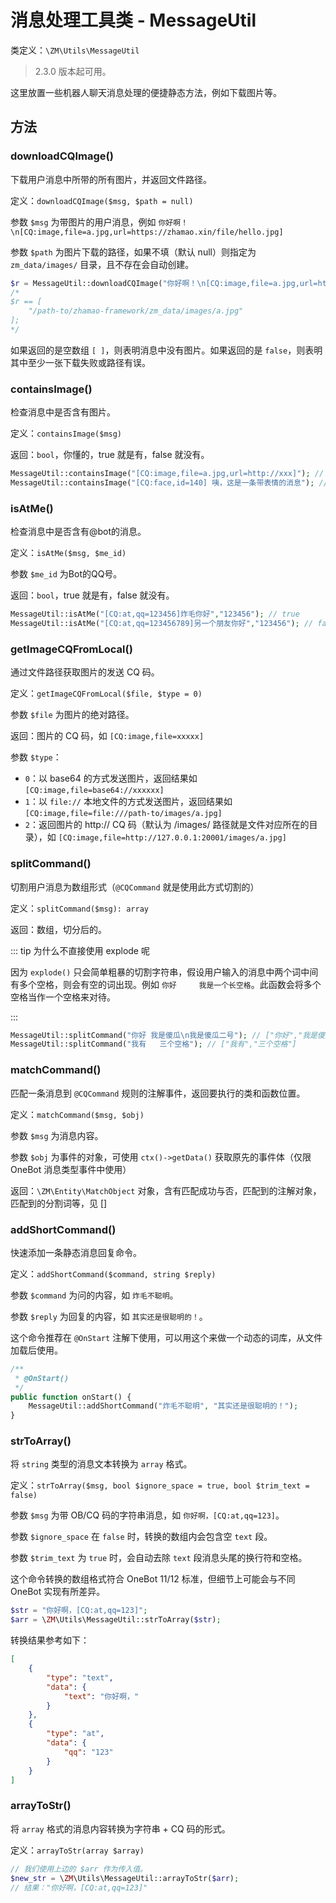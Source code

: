 # 消息处理工具类 - MessageUtil

类定义：`\ZM\Utils\MessageUtil`

> 2.3.0 版本起可用。

这里放置一些机器人聊天消息处理的便捷静态方法，例如下载图片等。

## 方法

### downloadCQImage()

下载用户消息中所带的所有图片，并返回文件路径。

定义：`downloadCQImage($msg, $path = null)`

参数 `$msg` 为带图片的用户消息，例如 `你好啊！\n[CQ:image,file=a.jpg,url=https://zhamao.xin/file/hello.jpg]`

参数 `$path` 为图片下载的路径，如果不填（默认 null）则指定为 `zm_data/images/` 目录，且不存在会自动创建。

```php
$r = MessageUtil::downloadCQImage("你好啊！\n[CQ:image,file=a.jpg,url=https://zhamao.xin/file/hello.jpg]");
/*
$r == [
    "/path-to/zhamao-framework/zm_data/images/a.jpg"
];
*/
```

如果返回的是空数组 `[ ]`，则表明消息中没有图片。如果返回的是 `false`，则表明其中至少一张下载失败或路径有误。

### containsImage()

检查消息中是否含有图片。

定义：`containsImage($msg)`

返回：`bool`，你懂的，true 就是有，false 就没有。

```php
MessageUtil::containsImage("[CQ:image,file=a.jpg,url=http://xxx]"); // true
MessageUtil::containsImage("[CQ:face,id=140] 咦，这是一条带表情的消息"); // false
```

### isAtMe()

检查消息中是否含有@bot的消息。

定义：`isAtMe($msg, $me_id)`

参数 `$me_id` 为Bot的QQ号。

返回：`bool`，true 就是有，false 就没有。

```php
MessageUtil::isAtMe("[CQ:at,qq=123456]炸毛你好","123456"); // true
MessageUtil::isAtMe("[CQ:at,qq=123456789]另一个朋友你好","123456"); // false
```

### getImageCQFromLocal()

通过文件路径获取图片的发送 CQ 码。

定义：`getImageCQFromLocal($file, $type = 0)`

参数 `$file` 为图片的绝对路径。

返回：图片的 CQ 码，如 `[CQ:image,file=xxxxx]`

参数 `$type`：

- `0`：以 base64 的方式发送图片，返回结果如 `[CQ:image,file=base64://xxxxxx]`
- `1`：以 `file://` 本地文件的方式发送图片，返回结果如 `[CQ:image,file=file:///path-to/images/a.jpg]`
- `2`：返回图片的 http:// CQ 码（默认为 /images/ 路径就是文件对应所在的目录），如 `[CQ:image,file=http://127.0.0.1:20001/images/a.jpg]`

### splitCommand()

切割用户消息为数组形式（`@CQCommand` 就是使用此方式切割的）

定义：`splitCommand($msg): array`

返回：数组，切分后的。

::: tip 为什么不直接使用 explode 呢

因为 `explode()` 只会简单粗暴的切割字符串，假设用户输入的消息中两个词中间有多个空格，则会有空的词出现。例如 `你好     我是一个长空格`。此函数会将多个空格当作一个空格来对待。

:::

```php
MessageUtil::splitCommand("你好 我是傻瓜\n我是傻瓜二号"); // ["你好","我是傻瓜","我是傻瓜二号"]
MessageUtil::splitCommand("我有   三个空格"); // ["我有","三个空格"]
```

### matchCommand()

匹配一条消息到 `@CQCommand` 规则的注解事件，返回要执行的类和函数位置。

定义：`matchCommand($msg, $obj)`

参数 `$msg` 为消息内容。

参数 `$obj` 为事件的对象，可使用 `ctx()->getData()` 获取原先的事件体（仅限 OneBot 消息类型事件中使用）

返回：`\ZM\Entity\MatchObject` 对象，含有匹配成功与否，匹配到的注解对象，匹配到的分割词等，见 []

### addShortCommand()

快速添加一条静态消息回复命令。

定义：`addShortCommand($command, string $reply)`

参数 `$command` 为问的内容，如 `炸毛不聪明`。

参数 `$reply` 为回复的内容，如 `其实还是很聪明的！`。

这个命令推荐在 `@OnStart` 注解下使用，可以用这个来做一个动态的词库，从文件加载后使用。

```php
/**
 * @OnStart()
 */
public function onStart() {
    MessageUtil::addShortCommand("炸毛不聪明", "其实还是很聪明的！");
}
```

<chat-box :my-chats="[
    {type:0,content:'炸毛不聪明'},
    {type:1,content:'其实还是很聪明的！'},
]"></chat-box>

### strToArray()

将 `string` 类型的消息文本转换为 `array` 格式。

定义：`strToArray($msg, bool $ignore_space = true, bool $trim_text = false)`

参数 `$msg` 为带 OB/CQ 码的字符串消息，如 `你好啊，[CQ:at,qq=123]`。

参数 `$ignore_space` 在 `false` 时，转换的数组内会包含空 `text` 段。

参数 `$trim_text` 为 `true` 时，会自动去除 `text` 段消息头尾的换行符和空格。

这个命令转换的数组格式符合 OneBot 11/12 标准，但细节上可能会与不同 OneBot 实现有所差异。

```php
$str = "你好啊，[CQ:at,qq=123]";
$arr = \ZM\Utils\MessageUtil::strToArray($str);
```

转换结果参考如下：

```json
[
    {
        "type": "text",
        "data": {
            "text": "你好啊，"
        }
    },
    {
        "type": "at",
        "data": {
            "qq": "123"
        }
    }
]
```

### arrayToStr()

将 `array` 格式的消息内容转换为字符串 + CQ 码的形式。

定义：`arrayToStr(array $array)`

```php
// 我们使用上边的 $arr 作为传入值。
$new_str = \ZM\Utils\MessageUtil::arrayToStr($arr);
// 结果："你好啊，[CQ:at,qq=123]"
```
